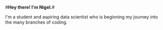 #**Hey there! I'm Nigel.**#

I'm a student and aspiring data scientist who is beginning my journey into the many branches of coding.

